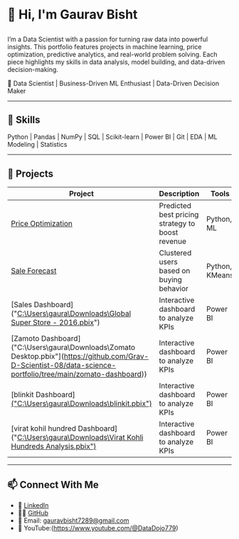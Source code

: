 # 👋 Hi, I'm Gaurav Bisht
## 
I’m a Data Scientist with a passion for turning raw data into powerful insights. This portfolio features projects in machine learning, price optimization, predictive analytics, and real-world problem solving. Each piece highlights my skills in data analysis, model building, and data-driven decision-making.

🎯 Data Scientist | Business-Driven ML Enthusiast | Data-Driven Decision Maker  

---

## 🚀 Skills
Python | Pandas | NumPy | SQL | Scikit-learn | Power BI | Git | EDA | ML Modeling | Statistics

---

## 📂 Projects

| Project | Description | Tools |
|--------|-------------|-------|
| [Price Optimization](https://github.com/Grav-D-Scientist-08/Project_1) | Predicted best pricing strategy to boost revenue | Python, ML |
| [Sale Forecast]([./customer-segmentation](https://github.com/Grav-D-Scientist-08/Sale_forecast)) | Clustered users based on buying behavior | Python, KMeans |
| [Sales Dashboard]("[C:\Users\gaura\Downloads\Global Super Store - 2016.pbix](https://github.com/Grav-D-Scientist-08/data-science-portfolio/tree/main/sales-dashboard)") | Interactive dashboard to analyze KPIs | Power BI |
| [Zamoto Dashboard]("C:\Users\gaura\Downloads\Zomato Desktop.pbix"](https://github.com/Grav-D-Scientist-08/data-science-portfolio/tree/main/zomato-dashboard)) | Interactive dashboard to analyze KPIs | Power BI |
| [blinkit Dashboard][("C:\Users\gaura\Downloads\blinkit.pbix")](https://github.com/Grav-D-Scientist-08/data-science-portfolio/blob/main/blinkit-dashboard/README.md) | Interactive dashboard to analyze KPIs | Power BI |
| [virat kohil hundred Dashboard]("[C:\Users\gaura\Downloads\Virat Kohli Hundreds Analysis.pbix")](https://github.com/Grav-D-Scientist-08/data-science-portfolio/tree/main/blinkit-dashboard) | Interactive dashboard to analyze KPIs | Power BI |
---

## 📫 Connect With Me
- 💼 [LinkedIn](https://www.linkedin.com/in/gaurav-bisht-5ba740284/)
- 🧑‍💻 [GitHub](https://github.com/Grav-D-Scientist-08)
- 📧 Email: gauravbisht7289@gmail.com
- 🤖 YouTube:(https://www.youtube.com/@DataDojo779)

